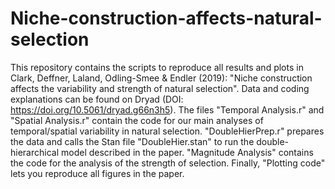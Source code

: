 # Niche-construction-affects-natural-selection

This repository contains the scripts to reproduce all results and plots in Clark, Deffner, Laland, Odling-Smee & Endler (2019): "Niche construction affects the variability and strength of natural selection".
Data and coding explanations can be found on Dryad (DOI: https://doi.org/10.5061/dryad.g66n3h5).
The files "Temporal Analysis.r" and "Spatial Analysis.r" contain the code for our main analyses of temporal/spatial variability in natural selection. "DoubleHierPrep.r" prepares the data and calls the Stan file "DoubleHier.stan"
to run the double-hierarchical model described in the paper. "Magnitude Analysis" contains the code for the analysis of the strength of selection. Finally, "Plotting code" lets you reproduce all figures in the paper.